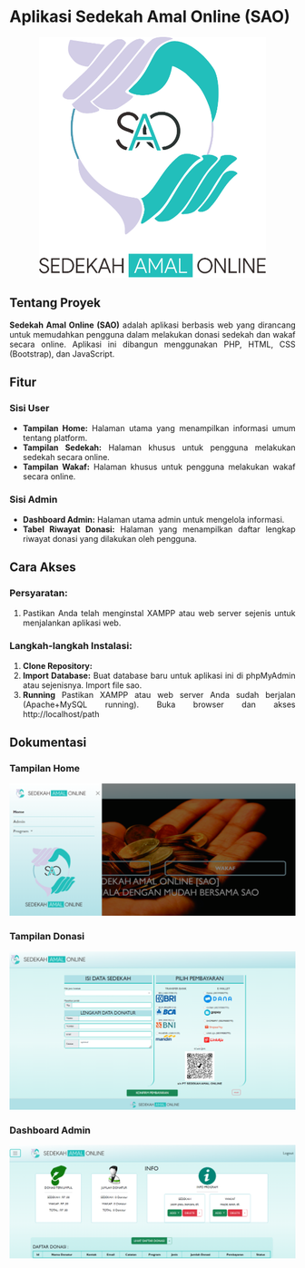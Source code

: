 # Aplikasi Sedekah Amal Online (SAO)
<p align="center">
  <img src="foto/sao.png" alt="SAO Logo" width="400"/>
</p>

<div align="justify">

## Tentang Proyek

**Sedekah Amal Online (SAO)** adalah aplikasi berbasis web yang dirancang untuk memudahkan pengguna dalam melakukan donasi sedekah dan wakaf secara online. Aplikasi ini dibangun menggunakan PHP, HTML, CSS (Bootstrap), dan JavaScript.

## Fitur

### Sisi User
- **Tampilan Home:** Halaman utama yang menampilkan informasi umum tentang platform.
- **Tampilan Sedekah:** Halaman khusus untuk pengguna melakukan sedekah secara online.
- **Tampilan Wakaf:** Halaman khusus untuk pengguna melakukan wakaf secara online.

### Sisi Admin
- **Dashboard Admin:** Halaman utama admin untuk mengelola informasi.
- **Tabel Riwayat Donasi:** Halaman yang menampilkan daftar lengkap riwayat donasi yang dilakukan oleh pengguna.

## Cara Akses

### Persyaratan:
1. Pastikan Anda telah menginstal XAMPP atau web server sejenis untuk menjalankan aplikasi web.

### Langkah-langkah Instalasi:
1. **Clone Repository:**
2. **Import Database:**
Buat database baru untuk aplikasi ini di phpMyAdmin atau sejenisnya. Import file sao.
3. **Running**
Pastikan XAMPP atau web server Anda sudah berjalan (Apache+MySQL running). Buka browser dan akses http://localhost/path

## Dokumentasi

### Tampilan Home
![Tampilan Home](docs/docs1.png)

### Tampilan Donasi
![Tampilan Donasi](docs/docs2.png)

### Dashboard Admin
![Dashboard Admin](docs/docs3.png)

</div>
